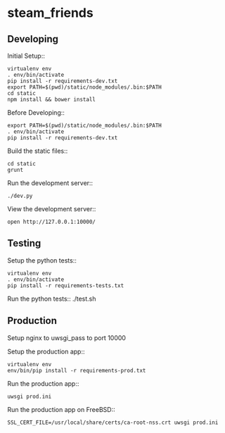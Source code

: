 steam_friends
=============


Developing
----------

Initial Setup::

    virtualenv env
    . env/bin/activate
    pip install -r requirements-dev.txt
    export PATH=$(pwd)/static/node_modules/.bin:$PATH
    cd static
    npm install && bower install

Before Developing::

    export PATH=$(pwd)/static/node_modules/.bin:$PATH
    . env/bin/activate
    pip install -r requirements-dev.txt

Build the static files::

    cd static
    grunt

Run the development server::

    ./dev.py

View the development server::

    open http://127.0.0.1:10000/


Testing
----------

Setup the python tests::

    virtualenv env
    . env/bin/activate
    pip install -r requirements-tests.txt

Run the python tests::
    ./test.sh


Production
----------

Setup nginx to uwsgi_pass to port 10000

Setup the production app::

    virtualenv env
    env/bin/pip install -r requirements-prod.txt

Run the production app::

    uwsgi prod.ini

Run the production app on FreeBSD::

    SSL_CERT_FILE=/usr/local/share/certs/ca-root-nss.crt uwsgi prod.ini
